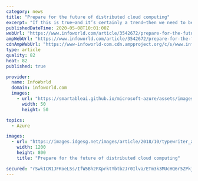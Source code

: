 ```yaml
---
category: news
title: "Prepare for the future of distributed cloud computing"
excerpt: "If this is true—and it’s certainly a trend—then we need to be prepared for the distribution of physical processes, storage, and applications, with management, monitoring, security, and governance management layers that will make these complex distributed systems cloudops ready."
publishedDateTime: 2020-05-08T10:01:00Z
webUrl: "https://www.infoworld.com/article/3542672/prepare-for-the-future-of-distributed-cloud-computing.html"
ampWebUrl: "https://www.infoworld.com/article/3542672/prepare-for-the-future-of-distributed-cloud-computing.amp.html"
cdnAmpWebUrl: "https://www-infoworld-com.cdn.ampproject.org/c/s/www.infoworld.com/article/3542672/prepare-for-the-future-of-distributed-cloud-computing.amp.html"
type: article
quality: 82
heat: 82
published: true

provider:
  name: InfoWorld
  domain: infoworld.com
  images:
    - url: "https://smartableai.github.io/microsoft-azure/assets/images/organizations/infoworld.com-50x50.jpg"
      width: 50
      height: 50

topics:
  - Azure

images:
  - url: "https://images.idgesg.net/images/article/2018/10/typewriter_are-you-ready_prepare_contingency_disaster-recovery-100777507-large.jpg"
    width: 1200
    height: 800
    title: "Prepare for the future of distributed cloud computing"

secured: "rSwkICR1JFKoeLSs/IfW5Bh2FXprktYbtb2Jr0Ilva/ETm3k3MUcHQ6r5ZPkj1sTu08asqJeUycVFlRdpiiL6EFHOyd8n1QlHROKWpwN5U1vw5xk0CDgHHkyVvx/ftxOttX16Gt0OYc0l+hXcThVgWMtHDTB1uK5TT+vsIFOxpdIdcYFTGoml9wRSFJmfPGIv8wSDRkeAP0L4A8K76b7PxKbeaU1fGaC+xrMsI+oyvyILlfbTSoYzGVE8gPEUitCiuUseHkVUGCx6gJYl8OV9e2+TlvEw/qljWc7iUqm7J+/Ro+LxtovuM7P0ZxwoD+yab9UCGP+fcfcfxEXp1xLlqQ4YOq/RNDNA57KEkhbu9I/TK0wcJZKd0C5aD0+94b/h4eAGvcdyjYNrnCKwRtsO4hCAKMIeHqvl2RlXDsV2+PK6MY37Lf0DLC7Axz/y2+nwgTWXNpiV8GIo/JWjijlGQfRO02rN9YQe3z/pKl2el0=;JgeoehXDKzePPM0w1YNRjQ=="
---
```


